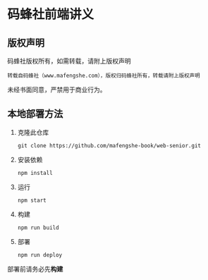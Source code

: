 # 码蜂社前端讲义

## 版权声明

码蜂社版权所有，如需转载，请附上版权声明

```
转载自码蜂社（www.mafengshe.com），版权归码蜂社所有，转载请附上版权声明
```

未经书面同意，严禁用于商业行为。


## 本地部署方法

1. 克隆此仓库
    ```
    git clone https://github.com/mafengshe-book/web-senior.git
    ```

2. 安装依赖
    ```
    npm install
    ```

3. 运行
    ```
    npm start
    ```

4. 构建
    ```
    npm run build
    ```

5. 部署
    ```
    npm run deploy
    ```

部署前请务必先**构建**